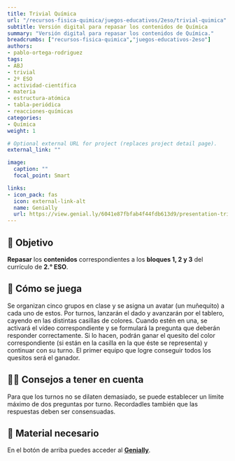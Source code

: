 ```yaml
---
title: Trivial Química
url: "/recursos-fisica-quimica/juegos-educativos/2eso/trivial-quimica"
subtitle: Versión digital para repasar los contenidos de Química
summary: "Versión digital para repasar los contenidos de Química."
breadcrumbs: ["recursos-fisica-quimica","juegos-educativos-2eso"]
authors:
- pablo-ortega-rodriguez
tags:
- ABJ
- trivial
- 2º ESO
- actividad-científica
- materia
- estructura-atómica
- tabla-periódica
- reacciones-químicas
categories:
- Química
weight: 1

# Optional external URL for project (replaces project detail page).
external_link: ""

image:
  caption: ""
  focal_point: Smart

links:
- icon_pack: fas
  icon: external-link-alt
  name: Genially
  url: https://view.genial.ly/6041e87fbfab4f44fdb613d9/presentation-trivial-de-quimica
---
```


## 🎯 Objetivo

**Repasar** los **contenidos** correspondientes a los **bloques 1, 2 y 3** del currículo de **2.° ESO**.

## 🎲 Cómo se juega

Se organizan cinco grupos en clase y se asigna un avatar (un muñequito) a cada uno de estos. Por turnos, lanzarán el dado y avanzarán por el tablero, cayendo en las distintas casillas de colores. Cuando estén en una, se activará el vídeo correspondiente y se formulará la pregunta que deberán responder correctamente. Si lo hacen, podrán ganar el quesito del color correspondiente (si están en la casilla en la que éste se representa) y continuar con su turno. El primer equipo que logre conseguir todos los quesitos será el ganador.

## 🧑‍🏫 Consejos a tener en cuenta

Para que los turnos no se dilaten demasiado, se puede establecer un límite máximo de dos preguntas por turno. Recordadles también que las respuestas deben ser consensuadas.

## 📩 Material necesario

En el botón de arriba puedes acceder al [**Genially**](https://view.genial.ly/6041e87fbfab4f44fdb613d9/presentation-trivial-de-quimica).